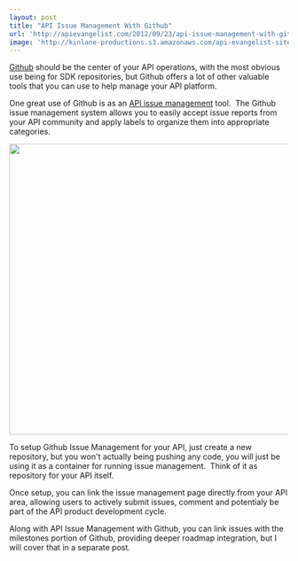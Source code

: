 ```yaml
---
layout: post
title: "API Issue Management With Github"
url: 'http://apievangelist.com/2012/09/23/api-issue-management-with-github/'
image: 'http://kinlane-productions.s3.amazonaws.com/api-evangelist-site/blog/Issue-Management-Github.png'
---
```


[Github][1] should be the center of your API operations, with the most obvious use being for SDK repositories, but Github offers a lot of other valuable tools that you can use to help manage your API platform.

One great use of Github is as an [API issue management][2] tool.  The Github issue management system allows you to easily accept issue reports from your API community and apply labels to organize them into appropriate categories.

[<img class="c1" src="https://s3.amazonaws.com/kinlane-productions/github/Issue-Management-Github.png" alt="" width="525" />][3]

To setup Github Issue Management for your API, just create a new repository, but you won't actually being pushing any code, you will just be using it as a container for running issue management.  Think of it as repository for your API itself.

Once setup, you can link the issue management page directly from your API area, allowing users to actively submit issues, comment and potentialy be part of the API product development cycle.

Along with API Issue Management with Github, you can link issues with the milestones portion of Github, providing deeper roadmap integration, but I will cover that in a separate post.

   [1]: http://www.github.com (Github)
   [2]: /buildingblocks/ticket_system.php (API issue management)
   [3]: https://github.com/Singly/API/issues
